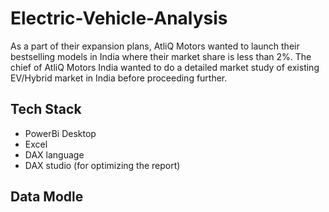 # Electric-Vehicle-Analysis
As a part of their expansion plans, AtliQ Motors wanted to launch their bestselling models in India where their market share is less than 2%. The chief of AtliQ Motors India wanted to do a detailed market study of existing EV/Hybrid market in India before proceeding further.

## Tech Stack
- PowerBi Desktop
- Excel
- DAX language
- DAX studio (for optimizing the report)
 ## Data Modle 
 
